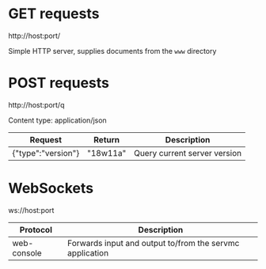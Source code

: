 GET requests
============

http://host:port/

Simple HTTP server, supplies documents from the `www` directory

POST requests
=============

http://host:port/q

Content type: application/json

Request | Return | Description
--|--|--
{"type":"version"} | "18w11a" | Query current server version

WebSockets
==========

ws://host:port

Protocol | Description
--|--
web-console | Forwards input and output to/from the servmc application

